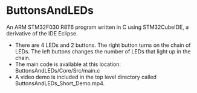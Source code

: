 # ButtonsAndLEDs
An ARM STM32F030 R8T6 program written in C using STM32CubeIDE, a derivative of the IDE Eclipse. 
- There are 4 LEDs and 2 buttons. The right button turns on the chain of LEDs. The left buttons changes the number of LEDs that light up in the chain.
- The main code is available at this location: ButtonsAndLEDs/Core/Src/main.c
- A video demo is included in the top level directory called ButtonsAndLEDs_Short_Demo.mp4.
